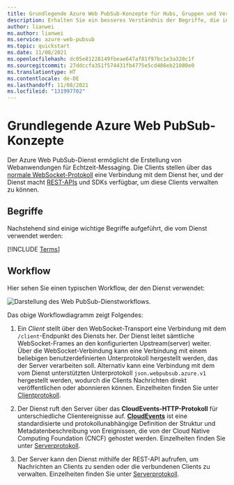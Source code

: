 ```yaml
---
title: Grundlegende Azure Web PubSub-Konzepte für Hubs, Gruppen und Verbindungen
description: Erhalten Sie ein besseres Verständnis der Begriffe, die in Azure Web PubSub verwendet werden.
author: lianwei
ms.author: lianwei
ms.service: azure-web-pubsub
ms.topic: quickstart
ms.date: 11/08/2021
ms.openlocfilehash: dc05e81228149fbeae647af81f97bc1e3a320c1f
ms.sourcegitcommit: 27ddccfa351f574431fb4775e5cd486eb21080e0
ms.translationtype: HT
ms.contentlocale: de-DE
ms.lasthandoff: 11/08/2021
ms.locfileid: "131997702"
---
```

# <a name="azure-web-pubsub-basic-concepts"></a>Grundlegende Azure Web PubSub-Konzepte

Der Azure Web PubSub-Dienst ermöglicht die Erstellung von Webanwendungen für Echtzeit-Messaging. Die Clients stellen über das [normale WebSocket-Protokoll](https://datatracker.ietf.org/doc/html/rfc6455) eine Verbindung mit dem Dienst her, und der Dienst macht [REST-APIs](/rest/api/webpubsub) und SDKs verfügbar, um diese Clients verwalten zu können.

## <a name="terms"></a>Begriffe

Nachstehend sind einige wichtige Begriffe aufgeführt, die vom Dienst verwendet werden:

[!INCLUDE [Terms](includes/terms.md)]

## <a name="workflow"></a>Workflow

Hier sehen Sie einen typischen Workflow, der den Dienst verwendet:

![Darstellung des Web PubSub-Dienstworkflows.](./media/concept-service-internals/workflow.png)

Das obige Workflowdiagramm zeigt Folgendes:

1. Ein *Client* stellt über den WebSocket-Transport eine Verbindung mit dem `/client`-Endpunkt des Diensts her. Der Dienst leitet sämtliche WebSocket-Frames an den konfigurierten Upstream(server) weiter. Über die WebSocket-Verbindung kann eine Verbindung mit einem beliebigen benutzerdefinierten Unterprotokoll hergestellt werden, das der Server verarbeiten soll. Alternativ kann eine Verbindung mit dem vom Dienst unterstützten Unterprotokoll `json.webpubsub.azure.v1` hergestellt werden, wodurch die Clients Nachrichten direkt veröffentlichen oder abonnieren können. Einzelheiten finden Sie unter [Clientprotokoll](concept-service-internals.md#client_protocol).

2. Der Dienst ruft den Server über das **CloudEvents-HTTP-Protokoll** für unterschiedliche Clientereignisse auf. [**CloudEvents**](https://github.com/cloudevents/spec/blob/v1.0.1/http-protocol-binding.md) ist eine standardisierte und protokollunabhängige Definition der Struktur und Metadatenbeschreibung von Ereignissen, die von der Cloud Native Computing Foundation (CNCF) gehostet werden. Einzelheiten finden Sie unter [Serverprotokoll](concept-service-internals.md#server_protocol).

3. Der Server kann den Dienst mithilfe der REST-API aufrufen, um Nachrichten an Clients zu senden oder die verbundenen Clients zu verwalten. Einzelheiten finden Sie unter [Serverprotokoll](concept-service-internals.md#server_protocol).